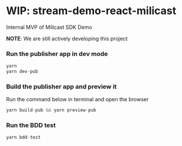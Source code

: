 # WIP: stream-demo-react-milicast
Internal MVP of Milicast SDK Demo

**NOTE**: We are still actively developing this project


### Run the publisher app in dev mode
```javascript
yarn
yarn dev-pub
```


### Build the publisher app and preview it
Run the command below in terminal and open the browser
```javascript
yarn build-pub && yarn preview-pub
```

### Run the BDD test
```javascript
yarn bdd-test
```